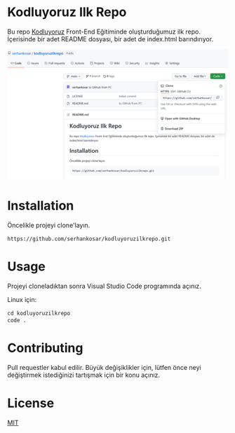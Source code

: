 # Kodluyoruz Ilk Repo
Bu repo [Kodluyoruz](https://www.kodluyoruz.org/) Front-End Eğitiminde oluşturduğumuz ilk repo. İçerisinde bir adet README dosyası, bir adet de index.html barındırıyor.

![Proje fotosu](./image/projefotosu.png)


# Installation
Öncelikle projeyi clone'layın.

```
https://github.com/serhankosar/kodluyoruzilkrepo.git
```

# Usage
Projeyi cloneladıktan sonra  Visual Studio Code programında açınız.

Linux için:

```
cd kodluyoruzilkrepo
code .
```

# Contributing
Pull requestler kabul edilir. Büyük değişiklikler için, lütfen önce neyi değiştirmek istediğinizi tartışmak için bir konu açınız.

# License
[MIT](./LICENSE)